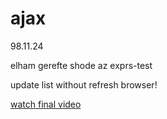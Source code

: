 # ajax
98.11.24

elham gerefte shode az exprs-test

update list without refresh browser!

[watch final video](https://archive.org/details/mongoajax981124)
